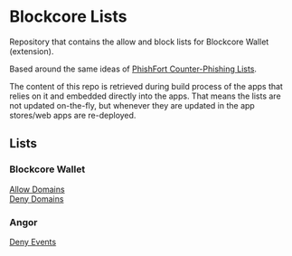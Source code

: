 # Blockcore Lists

Repository that contains the allow and block lists for Blockcore Wallet (extension).

Based around the same ideas of [PhishFort Counter-Phishing Lists](https://github.com/phishfort/phishfort-lists).

The content of this repo is retrieved during build process of the apps that relies on it and embedded directly into the apps. That means the lists are not updated on-the-fly, but whenever they are updated in the app stores/web apps are re-deployed.

## Lists

### Blockcore Wallet

[Allow Domains](allow/domains.json)    
[Deny Domains](deny/domains.json)


### Angor

[Deny Events](deny/angor.json)    